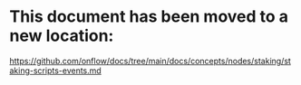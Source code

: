 # This document has been moved to a new location:

https://github.com/onflow/docs/tree/main/docs/concepts/nodes/staking/staking-scripts-events.md
